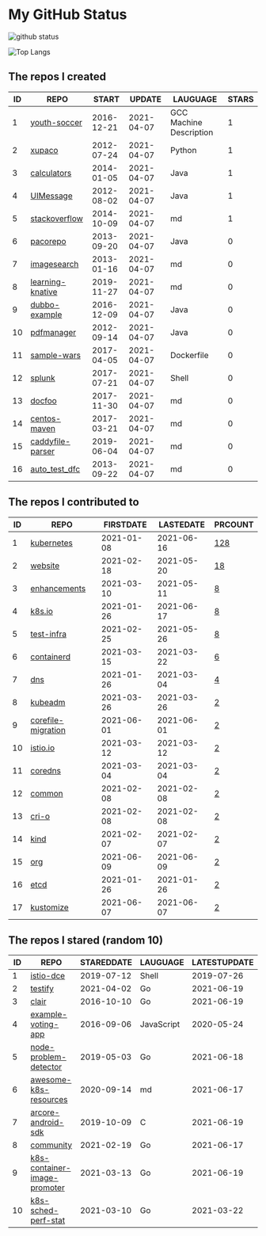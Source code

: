# My GitHub Status

<img src="https://github-readme-stats-1.yihong0618.vercel.app/api?username=pacoxu&show_icons=true&&&hide_title=true&count_private=true" alt="github status" />

![Top Langs](https://github-readme-stats-1.yihong0618.vercel.app/api/top-langs/?username=pacoxu&layout=compact)

<!--START_SECTION:my_github-->
## The repos I created
| ID |                              REPO                              |   START    |   UPDATE   |        LAUGUAGE         | STARS |
|----|----------------------------------------------------------------|------------|------------|-------------------------|-------|
|  1 | [youth-soccer](https://github.com/pacoxu/youth-soccer)         | 2016-12-21 | 2021-04-07 | GCC Machine Description |     1 |
|  2 | [xupaco](https://github.com/pacoxu/xupaco)                     | 2012-07-24 | 2021-04-07 | Python                  |     1 |
|  3 | [calculators](https://github.com/pacoxu/calculators)           | 2014-01-05 | 2021-04-07 | Java                    |     1 |
|  4 | [UIMessage](https://github.com/pacoxu/UIMessage)               | 2012-08-02 | 2021-04-07 | Java                    |     1 |
|  5 | [stackoverflow](https://github.com/pacoxu/stackoverflow)       | 2014-10-09 | 2021-04-07 | md                      |     1 |
|  6 | [pacorepo](https://github.com/pacoxu/pacorepo)                 | 2013-09-20 | 2021-04-07 | Java                    |     0 |
|  7 | [imagesearch](https://github.com/pacoxu/imagesearch)           | 2013-01-16 | 2021-04-07 | md                      |     0 |
|  8 | [learning-knative](https://github.com/pacoxu/learning-knative) | 2019-11-27 | 2021-04-07 | md                      |     0 |
|  9 | [dubbo-example](https://github.com/pacoxu/dubbo-example)       | 2016-12-09 | 2021-04-07 | Java                    |     0 |
| 10 | [pdfmanager](https://github.com/pacoxu/pdfmanager)             | 2012-09-14 | 2021-04-07 | Java                    |     0 |
| 11 | [sample-wars](https://github.com/pacoxu/sample-wars)           | 2017-04-05 | 2021-04-07 | Dockerfile              |     0 |
| 12 | [splunk](https://github.com/pacoxu/splunk)                     | 2017-07-21 | 2021-04-07 | Shell                   |     0 |
| 13 | [docfoo](https://github.com/pacoxu/docfoo)                     | 2017-11-30 | 2021-04-07 | md                      |     0 |
| 14 | [centos-maven](https://github.com/pacoxu/centos-maven)         | 2017-03-21 | 2021-04-07 | md                      |     0 |
| 15 | [caddyfile-parser](https://github.com/pacoxu/caddyfile-parser) | 2019-06-04 | 2021-04-07 | md                      |     0 |
| 16 | [auto_test_dfc](https://github.com/pacoxu/auto_test_dfc)       | 2013-09-22 | 2021-04-07 | md                      |     0 |

## The repos I contributed to
| ID |                                REPO                                 | FIRSTDATE  | LASTEDATE  |                                      PRCOUNT                                       |
|----|---------------------------------------------------------------------|------------|------------|------------------------------------------------------------------------------------|
|  1 | [kubernetes](https://github.com/kubernetes/kubernetes)              | 2021-01-08 | 2021-06-16 | [128](https://github.com/kubernetes/kubernetes/pulls?q=is%3Apr+author%3Apacoxu)    |
|  2 | [website](https://github.com/kubernetes/website)                    | 2021-02-18 | 2021-05-20 | [18](https://github.com/kubernetes/website/pulls?q=is%3Apr+author%3Apacoxu)        |
|  3 | [enhancements](https://github.com/kubernetes/enhancements)          | 2021-03-10 | 2021-05-11 | [8](https://github.com/kubernetes/enhancements/pulls?q=is%3Apr+author%3Apacoxu)    |
|  4 | [k8s.io](https://github.com/kubernetes/k8s.io)                      | 2021-01-26 | 2021-06-17 | [8](https://github.com/kubernetes/k8s.io/pulls?q=is%3Apr+author%3Apacoxu)          |
|  5 | [test-infra](https://github.com/kubernetes/test-infra)              | 2021-02-25 | 2021-05-26 | [8](https://github.com/kubernetes/test-infra/pulls?q=is%3Apr+author%3Apacoxu)      |
|  6 | [containerd](https://github.com/containerd/containerd)              | 2021-03-15 | 2021-03-22 | [6](https://github.com/containerd/containerd/pulls?q=is%3Apr+author%3Apacoxu)      |
|  7 | [dns](https://github.com/kubernetes/dns)                            | 2021-01-26 | 2021-03-04 | [4](https://github.com/kubernetes/dns/pulls?q=is%3Apr+author%3Apacoxu)             |
|  8 | [kubeadm](https://github.com/kubernetes/kubeadm)                    | 2021-03-26 | 2021-03-26 | [2](https://github.com/kubernetes/kubeadm/pulls?q=is%3Apr+author%3Apacoxu)         |
|  9 | [corefile-migration](https://github.com/coredns/corefile-migration) | 2021-06-01 | 2021-06-01 | [2](https://github.com/coredns/corefile-migration/pulls?q=is%3Apr+author%3Apacoxu) |
| 10 | [istio.io](https://github.com/istio/istio.io)                       | 2021-03-12 | 2021-03-12 | [2](https://github.com/istio/istio.io/pulls?q=is%3Apr+author%3Apacoxu)             |
| 11 | [coredns](https://github.com/coredns/coredns)                       | 2021-03-04 | 2021-03-04 | [2](https://github.com/coredns/coredns/pulls?q=is%3Apr+author%3Apacoxu)            |
| 12 | [common](https://github.com/containers/common)                      | 2021-02-08 | 2021-02-08 | [2](https://github.com/containers/common/pulls?q=is%3Apr+author%3Apacoxu)          |
| 13 | [cri-o](https://github.com/cri-o/cri-o)                             | 2021-02-08 | 2021-02-08 | [2](https://github.com/cri-o/cri-o/pulls?q=is%3Apr+author%3Apacoxu)                |
| 14 | [kind](https://github.com/kubernetes-sigs/kind)                     | 2021-02-07 | 2021-02-07 | [2](https://github.com/kubernetes-sigs/kind/pulls?q=is%3Apr+author%3Apacoxu)       |
| 15 | [org](https://github.com/kubernetes/org)                            | 2021-06-09 | 2021-06-09 | [2](https://github.com/kubernetes/org/pulls?q=is%3Apr+author%3Apacoxu)             |
| 16 | [etcd](https://github.com/etcd-io/etcd)                             | 2021-01-26 | 2021-01-26 | [2](https://github.com/etcd-io/etcd/pulls?q=is%3Apr+author%3Apacoxu)               |
| 17 | [kustomize](https://github.com/kubernetes-sigs/kustomize)           | 2021-06-07 | 2021-06-07 | [2](https://github.com/kubernetes-sigs/kustomize/pulls?q=is%3Apr+author%3Apacoxu)  |

## The repos I stared (random 10)
| ID |                                              REPO                                               | STAREDDATE |  LAUGUAGE  | LATESTUPDATE |
|----|-------------------------------------------------------------------------------------------------|------------|------------|--------------|
|  1 | [istio-dce](https://github.com/yangchuansheng/istio-dce)                                        | 2019-07-12 | Shell      | 2019-07-26   |
|  2 | [testify](https://github.com/stretchr/testify)                                                  | 2021-04-02 | Go         | 2021-06-19   |
|  3 | [clair](https://github.com/quay/clair)                                                          | 2016-10-10 | Go         | 2021-06-19   |
|  4 | [example-voting-app](https://github.com/DaoCloud/example-voting-app)                            | 2016-09-06 | JavaScript | 2020-05-24   |
|  5 | [node-problem-detector](https://github.com/kubernetes/node-problem-detector)                    | 2019-05-03 | Go         | 2021-06-18   |
|  6 | [awesome-k8s-resources](https://github.com/tomhuang12/awesome-k8s-resources)                    | 2020-09-14 | md         | 2021-06-17   |
|  7 | [arcore-android-sdk](https://github.com/google-ar/arcore-android-sdk)                           | 2019-10-09 | C          | 2021-06-19   |
|  8 | [community](https://github.com/knative/community)                                               | 2021-02-19 | Go         | 2021-06-17   |
|  9 | [k8s-container-image-promoter](https://github.com/kubernetes-sigs/k8s-container-image-promoter) | 2021-03-13 | Go         | 2021-06-19   |
| 10 | [k8s-sched-perf-stat](https://github.com/Huang-Wei/k8s-sched-perf-stat)                         | 2021-03-10 | Go         | 2021-03-22   |

<!--END_SECTION:my_github-->
